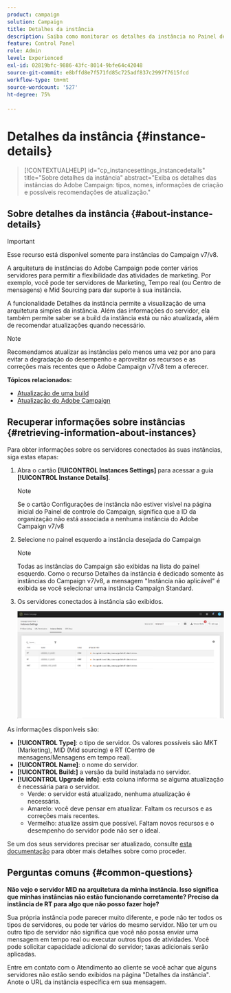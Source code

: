 ```yaml
---
product: campaign
solution: Campaign
title: Detalhes da instância
description: Saiba como monitorar os detalhes da instância no Painel de controle
feature: Control Panel
role: Admin
level: Experienced
exl-id: 02819bfc-9886-43fc-8014-9bfe64c42048
source-git-commit: e8bffd8e7f571fd85c725adf837c2997f7615fcd
workflow-type: tm+mt
source-wordcount: '527'
ht-degree: 75%

---
```


# Detalhes da instância {#instance-details}

>[!CONTEXTUALHELP]
>id="cp_instancesettings_instancedetails"
>title="Sobre detalhes da instância"
>abstract="Exiba os detalhes das instâncias do Adobe Campaign: tipos, nomes, informações de criação e possíveis recomendações de atualização."

## Sobre detalhes da instância {#about-instance-details}

>[!IMPORTANT]
>
>Esse recurso está disponível somente para instâncias do Campaign v7/v8.

A arquitetura de instâncias do Adobe Campaign pode conter vários servidores para permitir a flexibilidade das atividades de marketing. Por exemplo, você pode ter servidores de Marketing, Tempo real (ou Centro de mensagens) e Mid Sourcing para dar suporte à sua instância.

A funcionalidade Detalhes da instância permite a visualização de uma arquitetura simples da instância. Além das informações do servidor, ela também permite saber se a build da instância está ou não atualizada, além de recomendar atualizações quando necessário.

>[!NOTE]
>
>Recomendamos atualizar as instâncias pelo menos uma vez por ano para evitar a degradação do desempenho e aproveitar os recursos e as correções mais recentes que o Adobe Campaign v7/v8 tem a oferecer.

**Tópicos relacionados:**

* [Atualização de uma build](https://experienceleague.adobe.com/docs/campaign-classic/using/monitoring-campaign-classic/updating-adobe-campaign/build-upgrade.html)
* [Atualização do Adobe Campaign](https://experienceleague.adobe.com/docs/campaign-classic/using/monitoring-campaign-classic/updating-adobe-campaign/introduction.html)

## Recuperar informações sobre instâncias {#retrieving-information-about-instances}

Para obter informações sobre os servidores conectados às suas instâncias, siga estas etapas:

1. Abra o cartão **[!UICONTROL Instances Settings]** para acessar a guia **[!UICONTROL Instance Details]**.

   >[!NOTE]
   >
   >Se o cartão Configurações de instância não estiver visível na página inicial do Painel de controle do Campaign, significa que a ID da organização não está associada a nenhuma instância do Adobe Campaign v7/v8

1. Selecione no painel esquerdo a instância desejada do Campaign 

   >[!NOTE]
   >
   >Todas as instâncias do Campaign são exibidas na lista do painel esquerdo. Como o recurso Detalhes da instância é dedicado somente às instâncias do Campaign v7/v8, a mensagem &quot;Instância não aplicável&quot; é exibida se você selecionar uma instância Campaign Standard.

1. Os servidores conectados à instância são exibidos.

   ![](assets/instance_details.png)

As informações disponíveis são:

* **[!UICONTROL Type]**: o tipo de servidor. Os valores possíveis são MKT (Marketing), MID (Mid sourcing) e RT (Centro de mensagens/Mensagens em tempo real).
* **[!UICONTROL Name]**: o nome do servidor.
* **[!UICONTROL Build:]** a versão da build instalada no servidor.
* **[!UICONTROL Upgrade info]**: esta coluna informa se alguma atualização é necessária para o servidor.
   * Verde: o servidor está atualizado, nenhuma atualização é necessária.
   * Amarelo: você deve pensar em atualizar. Faltam os recursos e as correções mais recentes.
   * Vermelho: atualize assim que possível. Faltam novos recursos e o desempenho do servidor pode não ser o ideal.

Se um dos seus servidores precisar ser atualizado, consulte [esta documentação](https://experienceleague.adobe.com/docs/campaign-classic/using/monitoring-campaign-classic/updating-adobe-campaign/build-upgrade.html) para obter mais detalhes sobre como proceder.

## Perguntas comuns {#common-questions}

**Não vejo o servidor MID na arquitetura da minha instância. Isso significa que minhas instâncias não estão funcionando corretamente? Preciso da instância de RT para algo que não posso fazer hoje?**

Sua própria instância pode parecer muito diferente, e pode não ter todos os tipos de servidores, ou pode ter vários do mesmo servidor. Não ter um ou outro tipo de servidor não significa que você não possa enviar uma mensagem em tempo real ou executar outros tipos de atividades. Você pode solicitar capacidade adicional do servidor; taxas adicionais serão aplicadas.

Entre em contato com o Atendimento ao cliente se você achar que alguns servidores não estão sendo exibidos na página &quot;Detalhes da instância&quot;. Anote o URL da instância específica em sua mensagem.
